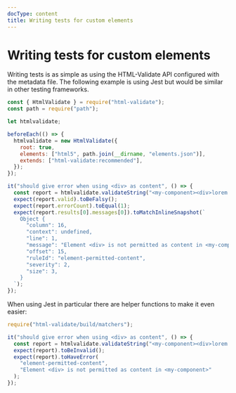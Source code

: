 ```yaml
---
docType: content
title: Writing tests for custom elements
---
```


# Writing tests for custom elements

Writing tests is as simple as using the HTML-Validate API configured with the metadata file.
The following example is using Jest but would be similar in other testing frameworks.

```js
const { HtmlValidate } = require("html-validate");
const path = require("path");

let htmlvalidate;

beforeEach(() => {
  htmlvalidate = new HtmlValidate({
    root: true,
    elements: ["html5", path.join(__dirname, "elements.json")],
    extends: ["html-validate:recommended"],
  });
});

it("should give error when using <div> as content", () => {
  const report = htmlvalidate.validateString("<my-component><div>lorem ipsum</div></my-component>");
  expect(report.valid).toBeFalsy();
  expect(report.errorCount).toEqual(1);
  expect(report.results[0].messages[0]).toMatchInlineSnapshot(`
    Object {
      "column": 16,
      "context": undefined,
      "line": 1,
      "message": "Element <div> is not permitted as content in <my-component>",
      "offset": 15,
      "ruleId": "element-permitted-content",
      "severity": 2,
      "size": 3,
    }
  `);
});
```

When using Jest in particular there are helper functions to make it even easier:

```js
require("html-validate/build/matchers");

it("should give error when using <div> as content", () => {
  const report = htmlvalidate.validateString("<my-component><div>lorem ipsum</div></my-component>");
  expect(report).toBeInvalid();
  expect(report).toHaveError(
    "element-permitted-content",
    "Element <div> is not permitted as content in <my-component>"
  );
});
```
